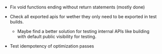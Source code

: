 - Fix void functions ending without return statements (mostly done)
 
- Check all exported apis for wether they only need to be exported in test builds.

    - Maybe find a better solution for testing internal APIs like building with default public visibility for testing. 

- Test idempotency of optimization passes
